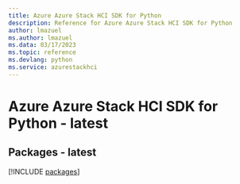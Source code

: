 ```yaml
---
title: Azure Azure Stack HCI SDK for Python
description: Reference for Azure Azure Stack HCI SDK for Python
author: lmazuel
ms.author: lmazuel
ms.data: 03/17/2023
ms.topic: reference
ms.devlang: python
ms.service: azurestackhci
---
```

# Azure Azure Stack HCI SDK for Python - latest
## Packages - latest
[!INCLUDE [packages](azure-stack-hci-index.md)]